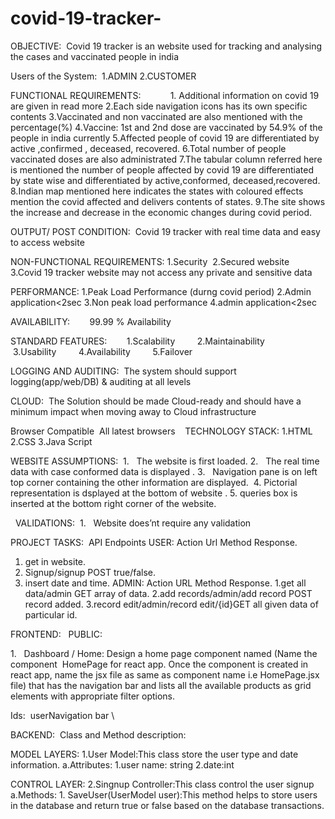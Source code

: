 # covid-19-tracker-
OBJECTIVE: 
           Covid 19 tracker is an website used for tracking and analysing the cases and vaccinated people in india

Users of the System: 
1.ADMIN
2.CUSTOMER

FUNCTIONAL REQUIREMENTS:           
1. Additional information on covid 19 are given in read more
2.Each side navigation icons has its own specific contents
3.Vaccinated and non vaccinated are also mentioned with the percentage(%)
4.Vaccine: 1st  and 2nd dose are vaccinated by 54.9% of the people in india currently
5.Affected people of covid 19 are differentiated by active ,confirmed , deceased, recovered.
6.Total number of people vaccinated doses are also administrated
7.The tabular column referred here is mentioned the number of people affected by covid 19 are differentiated by state wise  and differentiated  by active,conformed, deceased,recovered.
8.Indian map mentioned here indicates the states with coloured effects mention the covid affected and delivers contents of states.
9.The site shows the increase and decrease in the economic changes during covid period.
 
 
OUTPUT/ POST CONDITION: 
Covid  19 tracker with real time data and easy to access website

NON-FUNCTIONAL REQUIREMENTS:
1.Security 
2.Secured website  
3.Covid 19 tracker website may not access any private and sensitive data

PERFORMANCE:
1.Peak Load Performance (durng covid period)
2.Admin application<2sec
3.Non peak load performance
4.admin application<2sec

AVAILABILITY:
       99.99 % Availability 

STANDARD FEATURES:
       1.Scalability 
       2.Maintainability 
       3.Usability 
       4.Availability 
       5.Failover 

LOGGING AND AUDITING:
 The system should support logging(app/web/DB) & auditing at all levels 

CLOUD:
 The Solution should be made Cloud-ready and should have a minimum impact when moving away to Cloud infrastructure 

Browser Compatible 
All latest browsers 
 
TECHNOLOGY STACK:
1.HTML
2.CSS
3.Java Script
 

WEBSITE ASSUMPTIONS: 
1.   The website is first loaded.
2.   The real time data with  case conformed  data is displayed .
3.   Navigation pane is on left top corner containing the other information are displayed. 
4.   Pictorial representation is dsplayed at the bottom of website .
5.   queries box is inserted at the bottom right corner of the website.

 
VALIDATIONS: 
1.   Website does’nt require any validation

PROJECT TASKS: 
API Endpoints 
USER:
Action Url Method Response.
1. get in website.
2. Signup/signup POST true/false.
3. insert date and time.
ADMIN:
Action URL Method Response.
1.get all data/admin GET array of data.
2.add records/admin/add record POST record added.
3.record edit/admin/record edit/{id}GET all given data of particular id.














FRONTEND:  
PUBLIC: 

1.   Dashboard / Home: Design a home page component named (Name the component  HomePage for react app. Once the component is created in react app, name the jsx file as same as component name i.e HomePage.jsx file) that has the navigation bar and lists all the available products as grid elements with appropriate filter options. 

 Ids: 
userNavigation bar \

BACKEND: 
Class and Method description:

MODEL LAYERS:
1.User Model:This class store the user type and date information.
a.Attributes:
             1.user name: string
             2.date:int
 
CONTROL LAYER:
2.Singnup Controller:This class control the user signup
a.Methods:
           1. SaveUser(UserModel user):This method helps to store users in the database and return true or false based on the database transactions.  






                   

 
 
